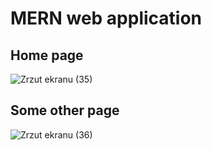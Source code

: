 # MERN web application

## Home page
![Zrzut ekranu (35)](https://github.com/krystek77/mern-app-frontend/assets/45161412/26f4929b-6f09-4685-b3aa-687eecf86bd2)

## Some other page
![Zrzut ekranu (36)](https://github.com/krystek77/mern-app-frontend/assets/45161412/c391a3f8-5a1c-49da-8e31-1fff6366f4aa)

